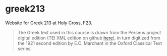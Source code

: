 # greek213

Website for Greek 213 at Holy Cross, F23.

> The Greek text used in this course is drawn from the Perseus project digital edition (TEI XML edition on github [here](https://github.com/PerseusDL/canonical-greekLit/blob/master/data/tlg0032/tlg003/tlg0032.tlg003.perseus-grc2.xml)), in turn digitized from the 1921 second edition by E.C. Marchant in the Oxford Classical Text series.